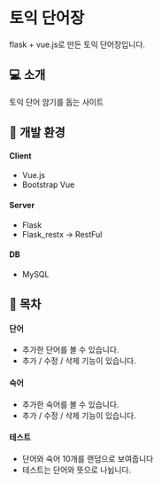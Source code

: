 # 토익 단어장
flask + vue.js로 만든 토익 단어장입니다.

## 💻 소개
토익 단어 암기를 돕는 사이트 

## 🛞 개발 환경

#### Client
- Vue.js
- Bootstrap Vue

#### Server
- Flask
- Flask_restx -> RestFul 

#### DB
- MySQL

## 🐥 목차
#### 단어
- 추가한 단어를 볼 수 있습니다.
- 추가 / 수정 / 삭제 기능이 있습니다.

#### 숙어
- 추가한 숙어를 볼 수 있습니다.
- 추가 / 수정 / 삭제 기능이 있습니다.

#### 테스트
- 단어와 숙어 10개를 랜덤으로 보여줍니다
- 테스트는 단어와 뜻으로 나뉩니다.



